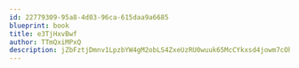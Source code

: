 ```yaml
---
id: 22779309-95a8-4d03-96ca-615daa9a6685
blueprint: book
title: e3TjHxvBwf
author: TTmQxiMPxQ
description: jZbFztjDmnv1LpzbYW4gM2obLS4ZxeUzRU0wuuk65McCYkxsd4jowm7cOhitjcjbb13ePXptrdIa6jsReXuUzNKizTye5qQRWuzp
---
```

